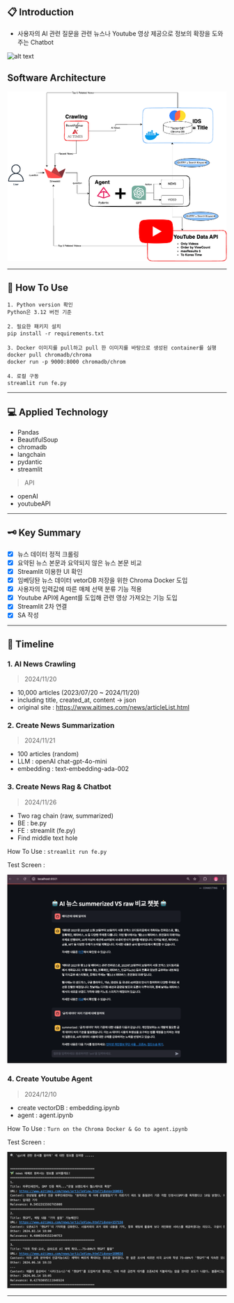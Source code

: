 ## 📋 Introduction
- 사용자의 AI 관련 질문을 관련 뉴스나 Youtube 영상 제공으로 정보의 확장을 도와주는 Chatbot

![alt text](image/running.gif)

## Software Architecture
![alt text](image/architecture.png)

---
## 📣 How To Use

```
1. Python version 확인
Python은 3.12 버전 기준

2. 필요한 패키지 설치
pip install -r requirements.txt

3. Docker 이미지를 pull하고 pull 한 이미지를 바탕으로 생성된 container를 실행
docker pull chromadb/chroma
docker run -p 9000:8000 chromadb/chrom

4. 로컬 구동
streamlit run fe.py

```

---
## 💻 Applied Technology
- Pandas 
- BeautifulSoup
- chromadb
- langchain
- pydantic
- streamlit

> API
- openAI
- youtubeAPI

---
## 🗝️ Key Summary

- [X] 뉴스 데이터 정적 크롤링
- [X] 요약된 뉴스 본문과 요약되지 않은 뉴스 본문 비교
- [X] Streamlit 이용한 UI 확인
- [X] 임베딩돤 뉴스 데이터 vetorDB 저장을 위한 Chroma Docker 도입
- [X] 사용자의 입력값에 따른 매체 선택 분류 기능 적용
- [X] Youtube API에 Agent를 도입해 관련 영상 가져오는 기능 도입
- [X] Streamlit 2차 연결
- [X] SA 작성

---
## 🎢 Timeline

### 1. AI News Crawling

> 2024/11/20
- 10,000 articles (2023/07/20 ~ 2024/11/20)
- including title, created_at, content -> json
- original site : https://www.aitimes.com/news/articleList.html


### 2. Create News Summarization
> 2024/11/21
- 100 articles (random)
- LLM : openAI chat-gpt-4o-mini
- embedding : text-embedding-ada-002

### 3. Create News Rag & Chatbot
> 2024/11/26
- Two rag chain (raw, summarized)
- BE : be.py
- FE : streamlit (fe.py)
- Find middle text hole

How To Use :
`streamlit run fe.py`

Test Screen : 

![alt text](image/image.png)


### 4. Create Youtube Agent
> 2024/12/10
- create vectorDB : embedding.ipynb
- agent : agent.ipynb

How To Use :
`Turn on the Chroma Docker & Go to agent.ipynb`

Test Screen :

![alt text](image/agent_1.png)

---


